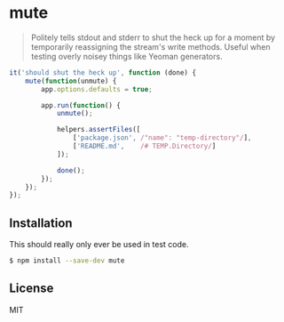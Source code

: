 # mute

> Politely tells stdout and stderr to shut the heck up for a moment by
> temporarily reassigning the stream's write methods. Useful when testing
> overly noisey things like Yeoman generators.

```javascript
it('should shut the heck up', function (done) {
    mute(function(unmute) {
        app.options.defaults = true;

        app.run(function() {
            unmute();

            helpers.assertFiles([
                ['package.json', /"name": "temp-directory"/],
                ['README.md',    /# TEMP.Directory/]
            ]);

            done();
        });
    });
});
```

## Installation

This should really only ever be used in test code.

```sh
$ npm install --save-dev mute
```

## License

MIT
